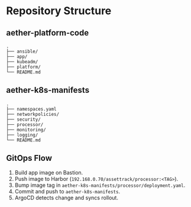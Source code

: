 # Repository Structure

## aether-platform-code

```
.
├── ansible/
├── app/
├── kubeadm/
├── platform/
└── README.md
```

## aether-k8s-manifests

```
.
├── namespaces.yaml
├── networkpolicies/
├── security/
├── processor/
├── monitoring/
├── logging/
└── README.md
```

## GitOps Flow

1. Build app image on Bastion.
2. Push image to Harbor (`192.168.0.70/assettrack/processor:<TAG>`).
3. Bump image tag in `aether-k8s-manifests/processor/deployment.yaml`.
4. Commit and push to `aether-k8s-manifests`.
5. ArgoCD detects change and syncs rollout.
